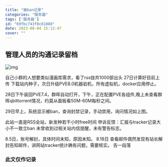 ```yaml
---
title: "被ban记录"
categories: "服务器"
tags: ['服务器']
id: "69fbc743f0c81808"
date: 2023-08-04 15:12:47
cover: ""
---
```


## 管理人员的沟通记录留档



![img](https://image.arere.world/pic/azusa_banned_note/梓喵被ban申诉记录.png)

自己小群的人想要类似漫画库需求，看了rss拢共1000部出头
27日计算好目前上传 下载站内种子，次日升级PVE8.0机器宕机，所有虚拟机，docker应用停止。

28日下午装回PVE7.4，群晖自动打开，下午，正在配置PVE各组件,晚上未查看群晖qbittorrent情况，约莫从面板看50M-60M每秒之间。

29日早上，系统显示被ban，查询封禁记录，手动禁用，询问情况如上图。

此站一直是RSS全站，新发种若干小时free时间
申诉反馈：汇报与tracker记录大小不一致立ban
未曾收到过相关站内信提醒，未有警告标志。


8.5日，账号解封，具体时间未知，原因未知。
8.18日 查看邮件偶然发现有站长解封告知邮件，讲网站tracker统计确有问题，需要核实。  告一段落



### 此文仅作记录